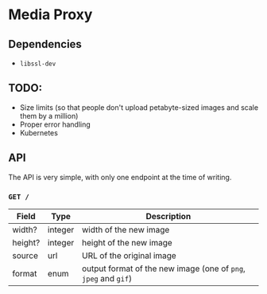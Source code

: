 # Media Proxy

## Dependencies

- `libssl-dev`

## TODO:

- Size limits (so that people don't upload petabyte-sized images and scale them by a million)
- Proper error handling
- Kubernetes

## API

The API is very simple, with only one endpoint at the time of writing.

### `GET /`

| Field   | Type    | Description                                                     |
| ------- | ------- | --------------------------------------------------------------- |
| width?  | integer | width of the new image                                          |
| height? | integer | height of the new image                                         |
| source  | url     | URL of the original image                                       |
| format  | enum    | output format of the new image (one of `png`, `jpeg` and `gif`) |
